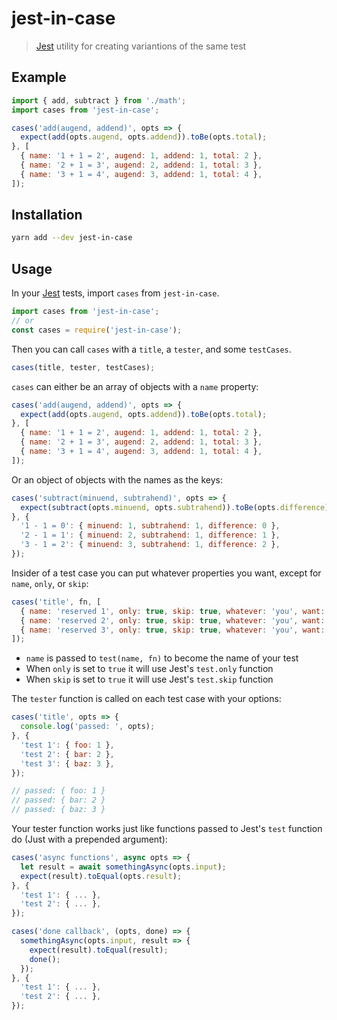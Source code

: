 # jest-in-case

> [Jest](https://facebook.github.io/jest/) utility for creating variantions of
> the same test

## Example

```js
import { add, subtract } from './math';
import cases from 'jest-in-case';

cases('add(augend, addend)', opts => {
  expect(add(opts.augend, opts.addend)).toBe(opts.total);
}, [
  { name: '1 + 1 = 2', augend: 1, addend: 1, total: 2 },
  { name: '2 + 1 = 3', augend: 2, addend: 1, total: 3 },
  { name: '3 + 1 = 4', augend: 3, addend: 1, total: 4 },
]);
```

## Installation

```sh
yarn add --dev jest-in-case
```

## Usage

In your [Jest](https://facebook.github.io/jest/) tests, import `cases` from
`jest-in-case`.

```js
import cases from 'jest-in-case';
// or
const cases = require('jest-in-case');
```

Then you can call `cases` with a `title`, a `tester`, and some `testCases`.

```js
cases(title, tester, testCases);
```

`cases` can either be an array of objects with a `name` property:

```js
cases('add(augend, addend)', opts => {
  expect(add(opts.augend, opts.addend)).toBe(opts.total);
}, [
  { name: '1 + 1 = 2', augend: 1, addend: 1, total: 2 },
  { name: '2 + 1 = 3', augend: 2, addend: 1, total: 3 },
  { name: '3 + 1 = 4', augend: 3, addend: 1, total: 4 },
]);
```

Or an object of objects with the names as the keys:

```js
cases('subtract(minuend, subtrahend)', opts => {
  expect(subtract(opts.minuend, opts.subtrahend)).toBe(opts.difference);
}, {
  '1 - 1 = 0': { minuend: 1, subtrahend: 1, difference: 0 },
  '2 - 1 = 1': { minuend: 2, subtrahend: 1, difference: 1 },
  '3 - 1 = 2': { minuend: 3, subtrahend: 1, difference: 2 },
});
```

Insider of a test case you can put whatever properties you want, except for
`name`, `only`, or `skip`:

```js
cases('title', fn, [
  { name: 'reserved 1', only: true, skip: true, whatever: 'you', want: 'here' },
  { name: 'reserved 2', only: true, skip: true, whatever: 'you', want: 'here' },
  { name: 'reserved 3', only: true, skip: true, whatever: 'you', want: 'here' },
]);
```

- `name` is passed to `test(name, fn)` to become the name of your test
- When `only` is set to `true` it will use Jest's `test.only` function
- When `skip` is set to `true` it will use Jest's `test.skip` function

The `tester` function is called on each test case with your options:

```js
cases('title', opts => {
  console.log('passed: ', opts);
}, {
  'test 1': { foo: 1 },
  'test 2': { bar: 2 },
  'test 3': { baz: 3 },
});

// passed: { foo: 1 }
// passed: { bar: 2 }
// passed: { baz: 3 }
```

Your tester function works just like functions passed to Jest's `test` function
do (Just with a prepended argument):

```js
cases('async functions', async opts => {
  let result = await somethingAsync(opts.input);
  expect(result).toEqual(opts.result);
}, {
  'test 1': { ... },
  'test 2': { ... },
});

cases('done callback', (opts, done) => {
  somethingAsync(opts.input, result => {
    expect(result).toEqual(result);
    done();
  });
}, {
  'test 1': { ... },
  'test 2': { ... },
});
```

